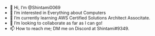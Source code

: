 - 👋 Hi, I’m @Shintami0069
- 👀 I’m interested in Everything about Computers
- 🌱 I’m currently learning AWS Certified Solutions Architect Associtate.
- 💞️ I’m looking to collaborate as far as I can go!
- 📫 How to reach me; DM me on Discord at Shintami#9349.

<!---
Shintami0069/Shintami0069 is a ✨ special ✨ repository because its `README.md` (this file) appears on your GitHub profile.
You can click the Preview link to take a look at your changes.
--->

